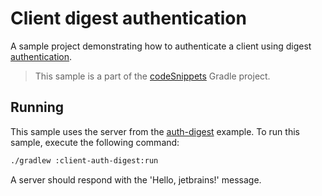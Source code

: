 # Client digest authentication

A sample project demonstrating how to authenticate a client using digest [authentication](https://ktor.io/docs/auth.html).
> This sample is a part of the [codeSnippets](../../README.md) Gradle project.

## Running

This sample uses the server from the [auth-digest](../auth-digest) example.
To run this sample, execute the following command:

```bash
./gradlew :client-auth-digest:run
```

A server should respond with the 'Hello, jetbrains!' message.